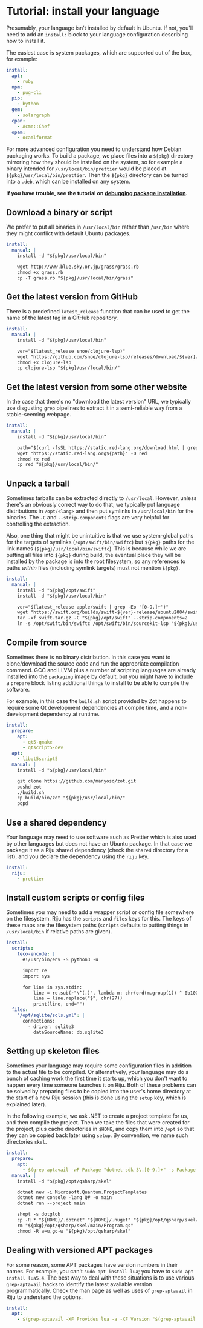 # Tutorial: install your language

Presumably, your language isn't installed by default in Ubuntu. If
not, you'll need to add an `install:` block to your language
configuration describing how to install it.

The easiest case is system packages, which are supported out of the
box, for example:

```yaml
install:
  apt:
    - ruby
  npm:
    - pug-cli
  pip:
    - bython
  gem:
    - solargraph
  cpan:
    - Acme::Chef
  opam:
    - ocamlformat
```

For more advanced configuration you need to understand how Debian
packaging works. To build a package, we place files into a `${pkg}`
directory mirroring how they should be installed on the system, so for
example a binary intended for `/usr/local/bin/prettier` would be
placed at `${pkg}/usr/local/bin/prettier`. Then the `${pkg}` directory
can be turned into a `.deb`, which can be installed on any system.

**If you have trouble, see the tutorial on [debugging package
installation](install-debugging.md).**

## Download a binary or script

We prefer to put all binaries in `/usr/local/bin` rather than
`/usr/bin` where they might conflict with default Ubuntu packages.

```yaml
install:
  manual: |
    install -d "${pkg}/usr/local/bin"

    wget http://www.blue.sky.or.jp/grass/grass.rb
    chmod +x grass.rb
    cp -T grass.rb "${pkg}/usr/local/bin/grass"
```

## Get the latest version from GitHub

There is a predefined `latest_release` function that can be used to
get the name of the latest tag in a GitHub repository.

```yaml
install:
  manual: |
    install -d "${pkg}/usr/local/bin"

    ver="$(latest_release snoe/clojure-lsp)"
    wget "https://github.com/snoe/clojure-lsp/releases/download/${ver}/clojure-lsp"
    chmod +x clojure-lsp
    cp clojure-lsp "${pkg}/usr/local/bin/"
```

## Get the latest version from some other website

In the case that there's no "download the latest version" URL, we
typically use disgusting `grep` pipelines to extract it in a
semi-reliable way from a stable-seeming webpage.

```yaml
install:
  manual: |
    install -d "${pkg}/usr/local/bin"

    path="$(curl -fsSL https://static.red-lang.org/download.html | grep -Eo '/dl/linux/[^"]+' | head -n1)"
    wget "https://static.red-lang.org${path}" -O red
    chmod +x red
    cp red "${pkg}/usr/local/bin/"
```

## Unpack a tarball

Sometimes tarballs can be extracted directly to `/usr/local`. However,
unless there's an obviously correct way to do that, we typically put
language distributions in `/opt/<lang>` and then put symlinks in
`/usr/local/bin` for the binaries. The `-C` and `--strip-components`
flags are very helpful for controlling the extraction.

Also, one thing that might be unintuitive is that we use system-global
paths for the targets of symlinks (`/opt/swift/bin/swiftc`) but
`${pkg}` paths for the link names (`${pkg}/usr/local/bin/swiftc`).
This is because while we are putting all files into `${pkg}` during
build, the eventual place they will be installed by the package is
into the root filesystem, so any references to paths *within* files
(including symlink targets) must not mention `${pkg}`.

```yaml
install:
  manual: |
    install -d "${pkg}/opt/swift"
    install -d "${pkg}/usr/local/bin"

    ver="$(latest_release apple/swift | grep -Eo '[0-9.]+')"
    wget "https://swift.org/builds/swift-${ver}-release/ubuntu2004/swift-${ver}-RELEASE/swift-${ver}-RELEASE-ubuntu20.04.tar.gz" -O swift.tar.gz
    tar -xf swift.tar.gz -C "${pkg}/opt/swift" --strip-components=2
    ln -s /opt/swift/bin/swiftc /opt/swift/bin/sourcekit-lsp "${pkg}/usr/local/bin/"
```

## Compile from source

Sometimes there is no binary distribution. In this case you want to
clone/download the source code and run the appropriate compilation
command. GCC and LLVM plus a number of scripting languages are already
installed into the `packaging` image by default, but you might have to
include a `prepare` block listing additional things to install to be
able to compile the software.

For example, in this case the `build.sh` script provided by Zot
happens to require some Qt development dependencies at compile time,
and a non-development dependency at runtime.

```yaml
install:
  prepare:
    apt:
      - qt5-qmake
      - qtscript5-dev
  apt:
    - libqt5script5
  manual: |
    install -d "${pkg}/usr/local/bin"

    git clone https://github.com/manyoso/zot.git
    pushd zot
    ./build.sh
    cp build/bin/zot "${pkg}/usr/local/bin/"
    popd
```

## Use a shared dependency

Your language may need to use software such as Prettier which is also
used by other languages but does not have an Ubuntu package. In that
case we package it as a Riju shared dependency (check the `shared`
directory for a list), and you declare the dependency using the `riju`
key.

```yaml
install:
  riju:
    - prettier
```

## Install custom scripts or config files

Sometimes you may need to add a wrapper script or config file
somewhere on the filesystem. Riju has the `scripts` and `files` keys
for this. The keys of these maps are the filesystem paths (`scripts`
defaults to putting things in `/usr/local/bin` if relative paths are
given).

```yaml
install:
  scripts:
    teco-encode: |
      #!/usr/bin/env -S python3 -u

      import re
      import sys

      for line in sys.stdin:
          line = re.sub(r"\^(.)", lambda m: chr(ord(m.group(1)) ^ 0b1000000), line)
          line = line.replace("$", chr(27))
          print(line, end="")
  files:
    "/opt/sqlite/sqls.yml": |
      connections:
        - driver: sqlite3
          dataSourceName: db.sqlite3
```

## Setting up skeleton files

Sometimes your language may require some configuration files in
addition to the actual file to be compiled. Or alternatively, your
language may do a bunch of caching work the first time it starts up,
which you don't want to happen every time someone launches it on Riju.
Both of these problems can be solved by preparing files to be copied
into the user's home directory at the start of a new Riju session
(this is done using the `setup` key, which is explained later).

In the following example, we ask .NET to create a project template for
us, and then compile the project. Then we take the files that were
created for the project, plus cache directories in `$HOME`, and copy
them into `/opt` so that they can be copied back later using `setup`.
By convention, we name such directories `skel`.

```yaml
install:
  prepare:
    apt:
      - $(grep-aptavail -wF Package "dotnet-sdk-3\.[0-9.]+" -s Package -n | sort -Vr | head -n1)
  manual: |
    install -d "${pkg}/opt/qsharp/skel"

    dotnet new -i Microsoft.Quantum.ProjectTemplates
    dotnet new console -lang Q# -o main
    dotnet run --project main

    shopt -s dotglob
    cp -R * "${HOME}/.dotnet" "${HOME}/.nuget" "${pkg}/opt/qsharp/skel/"
    rm "${pkg}/opt/qsharp/skel/main/Program.qs"
    chmod -R a=u,go-w "${pkg}/opt/qsharp/skel"
```

## Dealing with versioned APT packages

For some reason, some APT packages have version numbers in their
names. For example, you can't `sudo apt install lua`; you have to
`sudo apt install lua5.4`. The best way to deal with these situations
is to use various `grep-aptavail` hacks to identify the latest
available version programmatically. Check the man page as well as uses
of `grep-aptavail` in Riju to understand the options.

```yaml
install:
  apt:
    - $(grep-aptavail -XF Provides lua -a -XF Version "$(grep-aptavail -XF Provides lua -s Version -n | sort -Vr | head -n1)" -s Package -n | head -n1)
```
